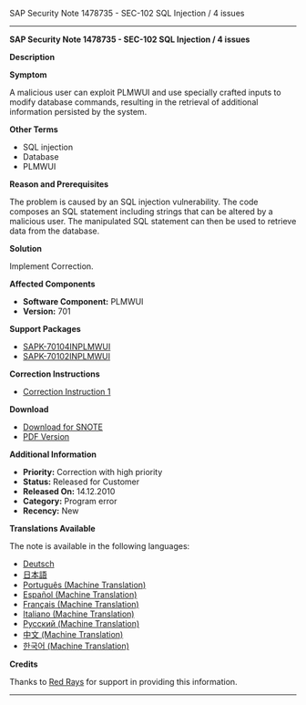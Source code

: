SAP Security Note 1478735 - SEC-102 SQL Injection / 4 issues

---

**SAP Security Note 1478735 - SEC-102 SQL Injection / 4 issues**

**Description**

**Symptom**

A malicious user can exploit PLMWUI and use specially crafted inputs to modify database commands, resulting in the retrieval of additional information persisted by the system.

**Other Terms**

- SQL injection
- Database
- PLMWUI

**Reason and Prerequisites**

The problem is caused by an SQL injection vulnerability. The code composes an SQL statement including strings that can be altered by a malicious user. The manipulated SQL statement can then be used to retrieve data from the database.

**Solution**

Implement Correction.

**Affected Components**

- **Software Component:** PLMWUI
- **Version:** 701

**Support Packages**

- [SAPK-70104INPLMWUI](https://me.sap.com/supportpackage/SAPK-70104INPLMWUI)
- [SAPK-70102INPLMWUI](https://me.sap.com/supportpackage/SAPK-70102INPLMWUI)

**Correction Instructions**

- [Correction Instruction 1](https://me.sap.com/corrins/0001478735/5107)

**Download**

- [Download for SNOTE](https://notesdownloads.sap.com/note/0040000008748562017)
- [PDF Version](https://userapps.support.sap.com/sap/support/sfm/notes/print/0001478735?language=en-US&token=41178E30B56BA3C83CE5037646F397A2)

**Additional Information**

- **Priority:** Correction with high priority
- **Status:** Released for Customer
- **Released On:** 14.12.2010
- **Category:** Program error
- **Recency:** New

**Translations Available**

The note is available in the following languages:

- [Deutsch](https://me.sap.com/notes/0001478735/D)
- [日本語](https://me.sap.com/notes/0001478735/J)
- [Português (Machine Translation)](https://me.sap.com/notes/0001478735/P)
- [Español (Machine Translation)](https://me.sap.com/notes/0001478735/S)
- [Français (Machine Translation)](https://me.sap.com/notes/0001478735/F)
- [Italiano (Machine Translation)](https://me.sap.com/notes/0001478735/I)
- [Русский (Machine Translation)](https://me.sap.com/notes/0001478735/R)
- [中文 (Machine Translation)](https://me.sap.com/notes/0001478735/1)
- [한국어 (Machine Translation)](https://me.sap.com/notes/0001478735/3)

**Credits**

Thanks to [Red Rays](https://redrays.io) for support in providing this information.

---